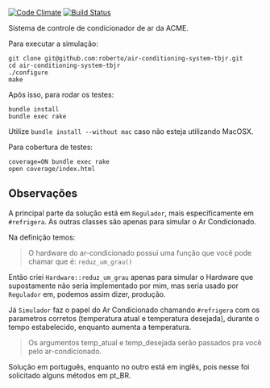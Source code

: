[![Code Climate](https://codeclimate.com/badge.png)](https://codeclimate.com/github/roberto/air-conditioning-system-tbjr) [![Build Status](https://secure.travis-ci.org/roberto/air-conditioning-system-tbjr.png)](http://travis-ci.org/roberto/air-conditioning-system-tbjr)

Sistema de controle de condicionador de ar da ACME.

Para executar a simulação:

```
git clone git@github.com:roberto/air-conditioning-system-tbjr.git
cd air-conditioning-system-tbjr
./configure
make
```

Após isso, para rodar os testes:

```
bundle install
bundle exec rake
```

Utilize `bundle install --without mac` caso não esteja utilizando MacOSX.

Para cobertura de testes:

```
coverage=ON bundle exec rake
open coverage/index.html
```

## Observações

A principal parte da solução está em `Regulador`, mais especificamente em `#refrigera`. As outras classes são apenas para simular o Ar Condicionado.

Na definição temos:

> O hardware do ar-condicionado possui uma função que você pode chamar que é: `reduz_um_grau()`

Então criei `Hardware::reduz_um_grau` apenas para simular o Hardware que supostamente não seria implementado por mim, mas seria usado por `Regulador` em, podemos assim dizer, produção.

Já `Simulador` faz o papel do Ar Condicionado chamando `#refrigera` com os parametros corretos (temperatura atual e temperatura desejada), durante o tempo estabelecido, enquanto aumenta a temperatura.

> Os argumentos temp_atual e temp_desejada serão passados pra você pelo ar-condicionado.

Solução em português, enquanto no outro está em inglês, pois nesse foi solicitado alguns métodos em pt_BR.
